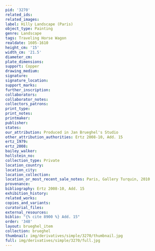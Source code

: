 ```yaml
---
pid: '3270'
related_ids: 
related_images: 
label: Hilly Landscape (Paris)
object_type: Painting
genre: Landscape
tags: Traveling Horse Wagon
realdate: 1605-1610
height_cm: '15'
width_cm: '21.5'
diameter_cm: 
plate_dimensions: 
support: Copper
drawing_medium: 
signature: 
signature_location: 
support_marks: 
further_inscription: 
collaborators: 
collaborator_notes: 
collectors_patrons: 
print_type: 
print_notes: 
printmaker: 
publisher: 
states: 
our_attribution: Produced in Jan Brueghel's Studio
other_attribution_authorities: Ertz 2008-10, Add. 15
ertz_1979: 
ertz_2008: 
bailey_walker: 
hollstein_no: 
collection_type: Private
location_country: 
location_city: 
location_collection: 
location_or_most_recent_sale_notes: Paris, Gallery Turquin, 2010
provenance: 
bibliography: Ertz 2008-10, Add. 15
exhibition_history: 
related_works: 
copies_and_variants: 
curatorial_files: 
external_resources: 
biblio: "{% cite 8900 %} Add. 15"
order: '348'
layout: brueghel_item
collection: brueghel
thumbnail: img/derivatives/simple/3270/thumbnail.jpg
full: img/derivatives/simple/3270/full.jpg
---
```


